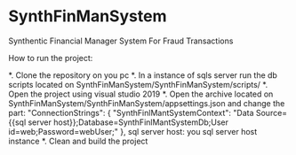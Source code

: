# SynthFinManSystem
Synthentic Financial Manager System For Fraud Transactions

How to run the project:

*. Clone the repository on you pc
*. In a instance of sqls server run the db scripts located on SynthFinManSystem/SynthFinManSystem/scripts/
*. Open the project using visual studio 2019
*. Open the archive located on SynthFinManSystem/SynthFinManSystem/appsettings.json and change the part:
  "ConnectionStrings": {
        "SynthFinlMantSystemContext": "Data Source={{sql server host}};Database=SynthFinlMantSystemDb;User id=web;Password=webUser;"
    },
    sql server host: you sql server host instance
*. Clean and build the project
